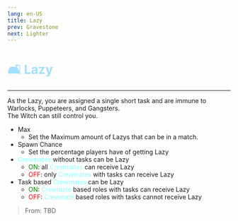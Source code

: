 ```yaml
---
lang: en-US
title: Lazy
prev: Gravestone
next: Lighter
---
```


# <font color=#a4dffe>🛋️ <b>Lazy</b></font> <Badge text="Helpful" type="tip" vertical="middle"/>
---

As the Lazy, you are assigned a single short task and are immune to Warlocks, Puppeteers, and Gangsters.<br>
The Witch can still control you.

* Max
  * Set the Maximum amount of Lazys that can be in a match.
* Spawn Chance
  * Set the percentage players have of getting Lazy
* <font color=#8cffff>Crewmates</font> without tasks can be Lazy 
  * <font color=green>ON</font>: all <font color=#8cffff>Crewmates</font> can receive Lazy
  * <font color=red>OFF</font>: only <font color=#8cffff>Crewmates</font> with tasks can receive Lazy
* Task based <font color=#8cffff>Crewmates</font> can be Lazy
  * <font color=green>ON</font>: <font color=#8cffff>Crewmate</font> based roles with tasks can receive Lazy
  * <font color=red>OFF</font>: <font color=#8cffff>Crewmate</font> based roles with tasks cannot receive Lazy

> From: TBD